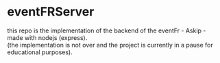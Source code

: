 # eventFRServer

this repo is the implementation of the backend of the eventFr - Askip - made with nodejs (express).  
(the implementation is not over and the project is currently in a pause for educational purposes).
